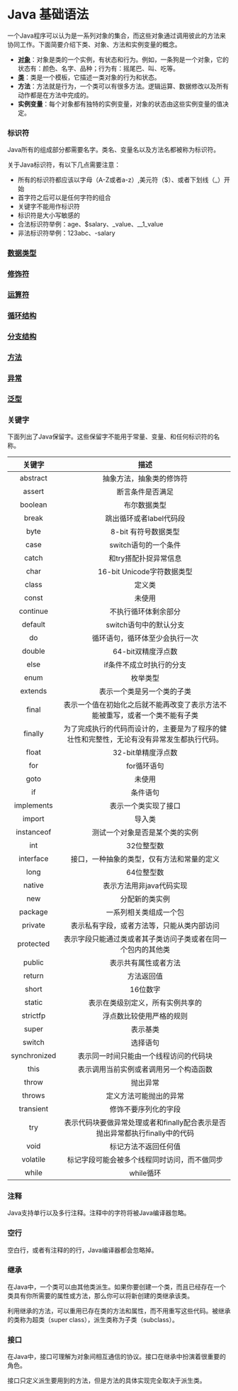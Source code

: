 # Java 基础语法
一个Java程序可以认为是一系列对象的集合，而这些对象通过调用彼此的方法来协同工作。下面简要介绍下类、对象、方法和实例变量的概念。

- **[对象](Object.md)**：对象是类的一个实例，有状态和行为。例如，一条狗是一个对象，它的状态有：颜色、名字、品种；行为有：摇尾巴、叫、吃等。
- **[类](Class.md)**：类是一个模板，它描述一类对象的行为和状态。
- **方法**：方法就是行为，一个类可以有很多方法。逻辑运算、数据修改以及所有动作都是在方法中完成的。
- **实例变量**：每个对象都有独特的实例变量，对象的状态由这些实例变量的值决定。

### 标识符

Java所有的组成部分都需要名字。类名、变量名以及方法名都被称为标识符。

关于Java标识符，有以下几点需要注意：

- 所有的标识符都应该以字母（A-Z或者a-z）,美元符（$）、或者下划线（_）开始
- 首字符之后可以是任何字符的组合
- 关键字不能用作标识符
- 标识符是大小写敏感的
- 合法标识符举例：age、$salary、_value、__1_value
- 非法标识符举例：123abc、-salary

### [数据类型](DataType)

### [修饰符](Modifier.md)

### [运算符](Operator.md)

### [循环结构](LoopStructure.md)

### [分支结构](BranchStructure.md)

### [方法](Method.md)

### [异常](Exception.md)

### [泛型](Generics.md)

### 关键字

下面列出了Java保留字。这些保留字不能用于常量、变量、和任何标识符的名称。

|     关键字      |                    描述                    |
| :----------: | :--------------------------------------: |
|   abstract   |               抽象方法，抽象类的修饰符               |
|    assert    |                 断言条件是否满足                 |
|   boolean    |                  布尔数据类型                  |
|    break     |              跳出循环或者label代码段              |
|     byte     |              8-bit 有符号数据类型               |
|     case     |              switch语句的一个条件               |
|    catch     |               和try搭配扑捉异常信息               |
|     char     |           16-bit Unicode字符数据类型           |
|    class     |                   定义类                    |
|    const     |                   未使用                    |
|   continue   |                不执行循环体剩余部分                |
|   default    |              switch语句中的默认分支              |
|      do      |             循环语句，循环体至少会执行一次              |
|    double    |               64-bit双精度浮点数               |
|     else     |              if条件不成立时执行的分支               |
|     enum     |                   枚举类型                   |
|   extends    |              表示一个类是另一个类的子类               |
|    final     |  表示一个值在初始化之后就不能再改变了表示方法不能被重写，或者一个类不能有子类  |
|   finally    | 为了完成执行的代码而设计的，主要是为了程序的健壮性和完整性，无论有没有异常发生都执行代码。 |
|    float     |               32-bit单精度浮点数               |
|     for      |                 for循环语句                  |
|     goto     |                   未使用                    |
|      if      |                   条件语句                   |
|  implements  |                表示一个类实现了接口                |
|    import    |                   导入类                    |
|  instanceof  |             测试一个对象是否是某个类的实例              |
|     int      |                  32位整型数                  |
|  interface   |          接口，一种抽象的类型，仅有方法和常量的定义           |
|     long     |                  64位整型数                  |
|    native    |              表示方法用非java代码实现              |
|     new      |                 分配新的类实例                  |
|   package    |               一系列相关类组成一个包                |
|   private    |          表示私有字段，或者方法等，只能从类内部访问           |
|  protected   |      表示字段只能通过类或者其子类访问子类或者在同一个包内的其他类      |
|    public    |                表示共有属性或者方法                |
|    return    |                  方法返回值                   |
|    short     |                  16位数字                   |
|    static    |             表示在类级别定义，所有实例共享的             |
|   strictfp   |               浮点数比较使用严格的规则               |
|    super     |                   表示基类                   |
|    switch    |                   选择语句                   |
| synchronized |           表示同一时间只能由一个线程访问的代码块            |
|     this     |           表示调用当前实例或者调用另一个构造函数            |
|    throw     |                   抛出异常                   |
|    throws    |               定义方法可能抛出的异常                |
|  transient   |                修饰不要序列化的字段                |
|     try      | 表示代码块要做异常处理或者和finally配合表示是否抛出异常都执行finally中的代码 |
|     void     |                标记方法不返回任何值                |
|   volatile   |          标记字段可能会被多个线程同时访问，而不做同步          |
|    while     |                 while循环                  |

### 注释

Java支持单行以及多行注释。注释中的字符将被Java编译器忽略。

### 空行

空白行，或者有注释的的行，Java编译器都会忽略掉。

### 继承

在Java中，一个类可以由其他类派生。如果你要创建一个类，而且已经存在一个类具有你所需要的属性或方法，那么你可以将新创建的类继承该类。

利用继承的方法，可以重用已存在类的方法和属性，而不用重写这些代码。被继承的类称为超类（super class），派生类称为子类（subclass）。

### 接口

在Java中，接口可理解为对象间相互通信的协议。接口在继承中扮演着很重要的角色。

接口只定义派生要用到的方法，但是方法的具体实现完全取决于派生类。

